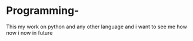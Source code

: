 # Programming-
This my work on python and any other language and i want to see me how now i now in future 
